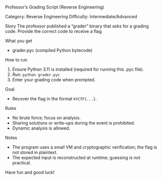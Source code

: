 Professor’s Grading Script (Reverse Engineering)

Category: Reverse Engineering
Difficulty: Intermediate/Advanced

Story
The professor published a “grader” binary that asks for a grading code. Provide the correct code to receive a flag.

What you get
- grader.pyc (compiled Python bytecode)

How to run
1) Ensure Python 3.11 is installed (required for running this .pyc file).
2) Run: `python grader.pyc`
3) Enter your grading code when prompted.

Goal
- Recover the flag in the format `KYCTF{...}`.

Rules
- No brute force; focus on analysis.
- Sharing solutions or write-ups during the event is prohibited.
- Dynamic analysis is allowed.

Notes
- The program uses a small VM and cryptographic verification; the flag is not stored in plaintext.
- The expected input is reconstructed at runtime; guessing is not practical.

Have fun and good luck!


